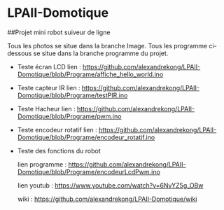 # LPAII-Domotique
##Projet mini robot suiveur de ligne

  Tous les photos se situe dans la branche Image.
  Tous les programme ci-dessous se situe dans la branche programme du projet.
  
- Teste écran LCD 
  lien : https://github.com/alexandrekong/LPAII-Domotique/blob/Programe/affiche_hello_world.ino
- Teste capteur IR 
  lien : https://github.com/alexandrekong/LPAII-Domotique/blob/Programe/testPIR.ino
- Teste Hacheur 
  lien : https://github.com/alexandrekong/LPAII-Domotique/blob/Programe/pwm.ino
- Teste encodeur rotatif
  lien : https://github.com/alexandrekong/LPAII-Domotique/blob/Programe/encodeur_rotatif.ino
- Teste des fonctions du robot

  lien programme : https://github.com/alexandrekong/LPAII-Domotique/blob/Programe/encodeurLcdPwm.ino

  lien youtub : https://www.youtube.com/watch?v=6NvYZ5g_OBw

  wiki : https://github.com/alexandrekong/LPAII-Domotique/wiki
